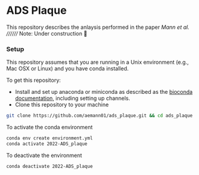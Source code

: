 # ADS Plaque

This repository describes the anlaysis performed in the paper *Mann et al. //////*
Note: Under construction :construction:

### Setup

This repository assumes that you are running in a Unix environment (e.g., Mac OSX or Linux) and you have conda installed.

To get this repository:

* Install and set up anaconda or miniconda as described as the [bioconda documentation](https://bioconda.github.io/user/install.html), including setting up channels.
* Clone this repository to your machine

```bash
git clone https://github.com/aemann01/ads_plaque.git && cd ads_plaque
```

To activate the conda environment

```bash
conda env create environment.yml
conda activate 2022-ADS_plaque
```

To deactivate the environment

```bash
conda deactivate 2022-ADS_plaque
```
